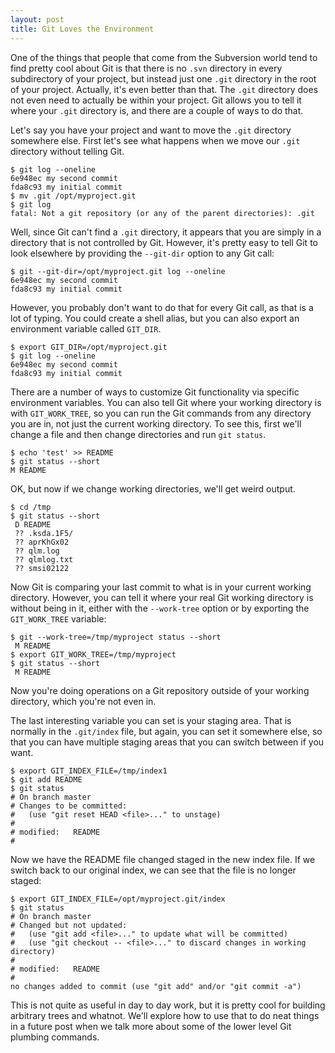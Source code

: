 ```yaml
---
layout: post
title: Git Loves the Environment
---
```


One of the things that people that come from the Subversion world tend
to find pretty cool about Git is that there is no `.svn` directory in
every subdirectory of your project, but instead just one `.git` directory
in the root of your project.  Actually, it's even better than that.
The `.git` directory does not even need to actually be within your project.
Git allows you to tell it where your `.git` directory is, and there are
a couple of ways to do that.

Let's say you have your project and want to move the `.git` directory 
somewhere else.  First let's see what happens when we move our `.git`
directory without telling Git.
  
	$ git log --oneline
	6e948ec my second commit
	fda8c93 my initial commit
	$ mv .git /opt/myproject.git
	$ git log
	fatal: Not a git repository (or any of the parent directories): .git

Well, since Git can't find a `.git` directory, it appears that you are
simply in a directory that is not controlled by Git.  However, it's
pretty easy to tell Git to look elsewhere by providing the `--git-dir`
option to any Git call:

	$ git --git-dir=/opt/myproject.git log --oneline
	6e948ec my second commit
	fda8c93 my initial commit

However, you probably don't want to do that for every Git call, as
that is a lot of typing.  You could create a shell alias, but you can
also export an environment variable called `GIT_DIR`.

	$ export GIT_DIR=/opt/myproject.git
	$ git log --oneline
	6e948ec my second commit
	fda8c93 my initial commit

There are a number of ways to customize Git functionality via specific 
environment variables.  You can also tell Git where your working directory
is with `GIT_WORK_TREE`, so you can run the Git commands from any
directory you are in, not just the current working directory. To see this,
first we'll change a file and then change directories and run `git status`.

	$ echo 'test' >> README 
	$ git status --short
	M README

OK, but now if we change working directories, we'll get weird output.

	$ cd /tmp
	$ git status --short
	 D README
	 ?? .ksda.1F5/
	 ?? aprKhGx02
	 ?? qlm.log
	 ?? qlmlog.txt
	 ?? smsi02122

Now Git is comparing your last commit to what is in your current working 
directory.  However, you can tell it where your real Git working directory
is without being in it, either with the `--work-tree` option or by exporting
the `GIT_WORK_TREE` variable:

	$ git --work-tree=/tmp/myproject status --short
	 M README
	$ export GIT_WORK_TREE=/tmp/myproject
	$ git status --short
	 M README

Now you're doing operations on a Git repository outside of your working
directory, which you're not even in.

The last interesting variable you can set is your staging area.  That
is normally in the `.git/index` file, but again, you can set it somewhere
else, so that you can have multiple staging areas that you can switch
between if you want.

	$ export GIT_INDEX_FILE=/tmp/index1
	$ git add README
	$ git status
	# On branch master
	# Changes to be committed:
	#   (use "git reset HEAD <file>..." to unstage)
	#
	# modified:   README
	#

Now we have the README file changed staged in the new index file.  If we
switch back to our original index, we can see that the file is no longer
staged:

	$ export GIT_INDEX_FILE=/opt/myproject.git/index
	$ git status
	# On branch master
	# Changed but not updated:
	#   (use "git add <file>..." to update what will be committed)
	#   (use "git checkout -- <file>..." to discard changes in working directory)
	#
	# modified:   README
	#
	no changes added to commit (use "git add" and/or "git commit -a")

This is not quite as useful in day to day work, but it is pretty cool for 
building arbitrary trees and whatnot.  We'll explore how to use that to 
do neat things in a future post when we talk more about some of the lower
level Git plumbing commands.
